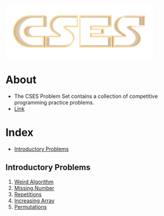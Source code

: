 <img src="../../img/cses.png">

# About

* The CSES Problem Set contains a collection of competitive programming practice problems.
* [Link](https://cses.fi/problemset/)

# Index
- [Introductory Problems](#Introductory-Problems)

## Introductory Problems
1. [Weird Algorithm](Weird_Algorithm.java)
1. [Missing Number](Missing_Number.java)
1. [Repetitions](Repetitions.java)
1. [Increasing Array](Increasing_Array.java)
1. [Permutations](Permutations.java)
